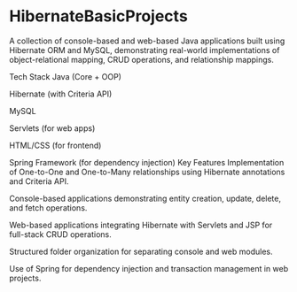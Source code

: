 # HibernateBasicProjects
A collection of console-based and web-based Java applications built using Hibernate ORM and MySQL, demonstrating real-world implementations of object-relational mapping, CRUD operations, and relationship mappings.

 Tech Stack
Java (Core + OOP)

Hibernate (with Criteria API)

MySQL

Servlets (for web apps)

HTML/CSS (for frontend)

Spring Framework (for dependency injection)
Key Features
Implementation of One-to-One and One-to-Many relationships using Hibernate annotations and Criteria API.

Console-based applications demonstrating entity creation, update, delete, and fetch operations.

Web-based applications integrating Hibernate with Servlets and JSP for full-stack CRUD operations.

Structured folder organization for separating console and web modules.

Use of Spring for dependency injection and transaction management in web projects.

